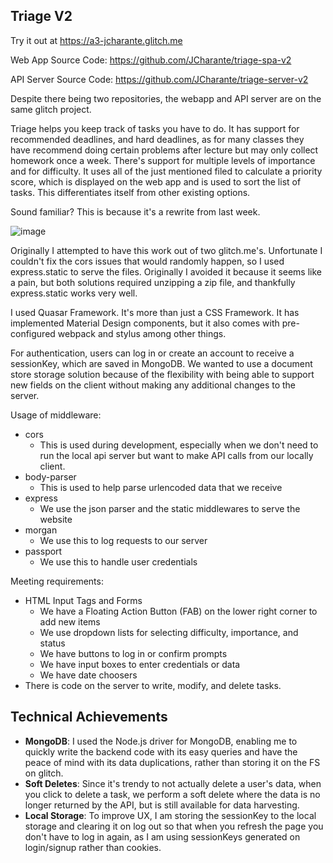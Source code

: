 ## Triage V2

Try it out at https://a3-jcharante.glitch.me


Web App Source Code: https://github.com/JCharante/triage-spa-v2

API Server Source Code: https://github.com/JCharante/triage-server-v2

Despite there being two repositories, the webapp and API server are on the same glitch project.

Triage helps you keep track of tasks you have to do. It has support for recommended deadlines, and hard deadlines, as for many classes they have recommend doing certain problems after lecture but may only collect homework once a week. There's support for multiple levels of importance and for difficulty. It uses all of the just mentioned filed to calculate a priority score, which is displayed on the web app and is used to sort the list of tasks. This differentiates itself from other existing options.

Sound familiar? This is because it's a rewrite from last week.

![image](https://user-images.githubusercontent.com/13973198/65221797-bac08800-da8b-11e9-86f0-606fff259c5b.png)


Originally I attempted to have this work out of two glitch.me's. Unfortunate I couldn't fix the cors issues that would randomly happen, so I used express.static to serve the files. Originally I avoided it because it seems like a pain, but both solutions required unzipping a zip file, and thankfully express.static works very well.

I used Quasar Framework. It's more than just a CSS Framework. It has implemented Material Design components, but it also comes with pre-configured webpack and stylus among other things.

For authentication, users can log in or create an account to receive a sessionKey, which are saved in MongoDB. We wanted to use a document store storage solution because of the flexibility with being able to support new fields on the client without making any additional changes to the server.

Usage of middleware:

- cors
  - This is used during development, especially when we don't need to run the local api server but want to make API calls from our locally client.
- body-parser
  - This is used to help parse urlencoded data that we receive
- express
  - We use the json parser and the static middlewares to serve the website
- morgan
  - We use this to log requests to our server
- passport
  - We use this to handle user credentials
  
Meeting requirements:
  - HTML Input Tags and Forms
    - We have a Floating Action Button (FAB) on the lower right corner to add new items
    - We use dropdown lists for selecting difficulty, importance, and status
    - We have buttons to log in or confirm prompts
    - We have input boxes to enter credentials or data
    - We have date choosers
  - There is code on the server to write, modify, and delete tasks.

## Technical Achievements
- **MongoDB**: I used the Node.js driver for MongoDB, enabling me to quickly write the backend code with its easy queries and have the peace of mind with its data duplications, rather than storing it on the FS on glitch.
- **Soft Deletes**: Since it's trendy to not actually delete a user's data, when you click to delete a task, we perform a soft delete where the data is no longer returned by the API, but is still available for data harvesting.
- **Local Storage**: To improve UX, I am storing the sessionKey to the local storage and clearing it on log out so that when you refresh the page you don't have to log in again, as I am using sessionKeys generated on login/signup rather than cookies.
